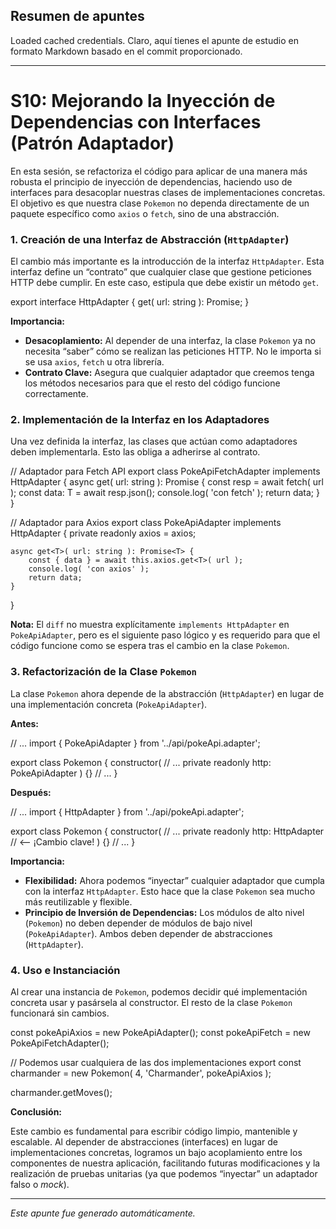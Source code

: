 ## Resumen de apuntes
Loaded cached credentials.
Claro, aquí tienes el apunte de estudio en formato Markdown basado en el commit proporcionado.

---

# S10: Mejorando la Inyección de Dependencias con Interfaces (Patrón Adaptador)

En esta sesión, se refactoriza el código para aplicar de una manera más robusta el principio de inyección de dependencias, haciendo uso de interfaces para desacoplar nuestras clases de implementaciones concretas. El objetivo es que nuestra clase `Pokemon` no dependa directamente de un paquete específico como `axios` o `fetch`, sino de una abstracción.

### 1. Creación de una Interfaz de Abstracción (`HttpAdapter`)

El cambio más importante es la introducción de la interfaz `HttpAdapter`. Esta interfaz define un “contrato” que cualquier clase que gestione peticiones HTTP debe cumplir. En este caso, estipula que debe existir un método `get`.

export interface HttpAdapter {
    get<T>( url: string ): Promise<T>;
}

**Importancia:**

*   **Desacoplamiento:** Al depender de una interfaz, la clase `Pokemon` ya no necesita “saber” cómo se realizan las peticiones HTTP. No le importa si se usa `axios`, `fetch` u otra librería.
*   **Contrato Clave:** Asegura que cualquier adaptador que creemos tenga los métodos necesarios para que el resto del código funcione correctamente.

### 2. Implementación de la Interfaz en los Adaptadores

Una vez definida la interfaz, las clases que actúan como adaptadores deben implementarla. Esto las obliga a adherirse al contrato.

// Adaptador para Fetch API
export class PokeApiFetchAdapter implements HttpAdapter {
    async get<T>( url: string ): Promise<T> {
        const resp = await fetch( url );
        const data: T = await resp.json();
        console.log( 'con fetch' );
        return data;
    }
}

// Adaptador para Axios
export class PokeApiAdapter implements HttpAdapter {
    private readonly axios = axios;

    async get<T>( url: string ): Promise<T> {
        const { data } = await this.axios.get<T>( url );
        console.log( 'con axios' );
        return data;
    }
}

**Nota:** El `diff` no muestra explícitamente `implements HttpAdapter` en `PokeApiAdapter`, pero es el siguiente paso lógico y es requerido para que el código funcione como se espera tras el cambio en la clase `Pokemon`.

### 3. Refactorización de la Clase `Pokemon`

La clase `Pokemon` ahora depende de la abstracción (`HttpAdapter`) en lugar de una implementación concreta (`PokeApiAdapter`).

**Antes:**

// ...
import { PokeApiAdapter } from '../api/pokeApi.adapter';

export class Pokemon {
    constructor(
        // ...
        private readonly http: PokeApiAdapter
    ) {}
    // ...
}

**Después:**

// ...
import { HttpAdapter } from '../api/pokeApi.adapter';

export class Pokemon {
    constructor(
        // ...
        private readonly http: HttpAdapter // <-- ¡Cambio clave!
    ) {}
    // ...
}

**Importancia:**

*   **Flexibilidad:** Ahora podemos “inyectar” cualquier adaptador que cumpla con la interfaz `HttpAdapter`. Esto hace que la clase `Pokemon` sea mucho más reutilizable y flexible.
*   **Principio de Inversión de Dependencias:** Los módulos de alto nivel (`Pokemon`) no deben depender de módulos de bajo nivel (`PokeApiAdapter`). Ambos deben depender de abstracciones (`HttpAdapter`).

### 4. Uso e Instanciación

Al crear una instancia de `Pokemon`, podemos decidir qué implementación concreta usar y pasársela al constructor. El resto de la clase `Pokemon` funcionará sin cambios.

const pokeApiAxios = new PokeApiAdapter();
const pokeApiFetch = new PokeApiFetchAdapter();

// Podemos usar cualquiera de las dos implementaciones
export const charmander = new Pokemon( 4, 'Charmander', pokeApiAxios );

charmander.getMoves();

**Conclusión:**

Este cambio es fundamental para escribir código limpio, mantenible y escalable. Al depender de abstracciones (interfaces) en lugar de implementaciones concretas, logramos un bajo acoplamiento entre los componentes de nuestra aplicación, facilitando futuras modificaciones y la realización de pruebas unitarias (ya que podemos “inyectar” un adaptador falso o *mock*).

---
*Este apunte fue generado automáticamente.*
